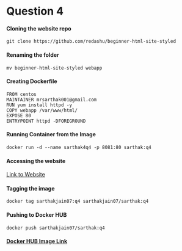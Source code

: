 # Question 4
#### Cloning the website repo
```
git clone https://github.com/redashu/beginner-html-site-styled
```

#### Renaming the folder
```
mv beginner-html-site-styled webapp
```

#### Creating Dockerfile
```
FROM centos
MAINTAINER mrsarthak001@gmail.com
RUN yum install httpd -y
COPY webapp /var/www/html/
EXPOSE 80
ENTRYPOINT httpd -DFOREGROUND
```

#### Running Container from the Image
```
docker run -d --name sarthak4q4 -p 8081:80 sarthak:q4
```

#### Accessing the website
[Link to Website](http://52.204.127.145:80/)


#### Tagging the image
```
docker tag sarthakjain07:q4 sarthakjain07/sarthak:q4
```

#### Pushing to Docker HUB
```
docker push sarthakjain07/sarthak:q4
```

#### [Docker HUB Image Link](https://hub.docker.com/repository/docker/sarthakjain07/adhoc)

